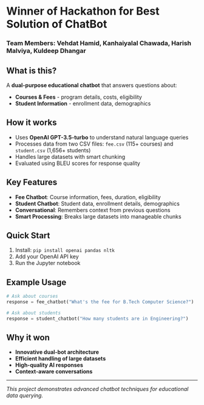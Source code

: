 # Winner of Hackathon for Best Solution of ChatBot

### Team Members: Vehdat Hamid, Kanhaiyalal Chawada, Harish Malviya, Kuldeep Dhangar

## What is this?

A **dual-purpose educational chatbot** that answers questions about:

- **Courses & Fees** - program details, costs, eligibility
- **Student Information** - enrollment data, demographics

## How it works

- Uses **OpenAI GPT-3.5-turbo** to understand natural language queries
- Processes data from two CSV files: `fee.csv` (115+ courses) and `student.csv` (1,656+ students)
- Handles large datasets with smart chunking
- Evaluated using BLEU scores for response quality

## Key Features

- **Fee Chatbot**: Course information, fees, duration, eligibility
- **Student Chatbot**: Student data, enrollment details, demographics
- **Conversational**: Remembers context from previous questions
- **Smart Processing**: Breaks large datasets into manageable chunks

## Quick Start

1. Install: `pip install openai pandas nltk`
2. Add your OpenAI API key
3. Run the Jupyter notebook

## Example Usage

```python
# Ask about courses
response = fee_chatbot("What's the fee for B.Tech Computer Science?")

# Ask about students
response = student_chatbot("How many students are in Engineering?")
```

## Why it won

- **Innovative dual-bot architecture**
- **Efficient handling of large datasets**
- **High-quality AI responses**
- **Context-aware conversations**

---

_This project demonstrates advanced chatbot techniques for educational data querying._

